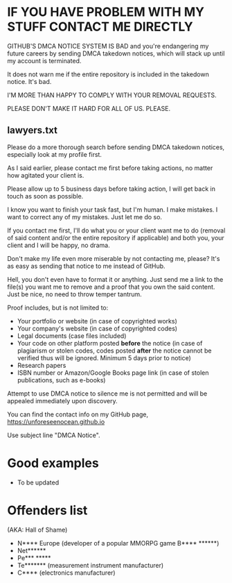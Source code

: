 # IF YOU HAVE PROBLEM WITH MY STUFF CONTACT ME DIRECTLY
GITHUB'S DMCA NOTICE SYSTEM IS BAD and you're endangering my future careers by sending DMCA takedown notices, which will stack up until my account is terminated.

It does not warn me if the entire repository is included in the takedown notice. It's bad.

I'M MORE THAN HAPPY TO COMPLY WITH YOUR REMOVAL REQUESTS. 

PLEASE DON'T MAKE IT HARD FOR ALL OF US. PLEASE.

## lawyers.txt
Please do a more thorough search before sending DMCA takedown notices, especially look at my profile first.

As I said earlier, please contact me first before taking actions, no matter how agitated your client is.

Please allow up to 5 business days before taking action, I will get back in touch as soon as possible.

I know you want to finish your task fast, but I'm human. I make mistakes. I want to correct any of my mistakes. Just let me do so. 

If you contact me first, I'll do what you or your client want me to do (removal of said content and/or the entire repository if applicable) and both you, your client and I will be happy, no drama.

Don't make my life even more miserable by not contacting me, please? It's as easy as sending that notice to me instead of GitHub.

Hell, you don't even have to format it or anything. Just send me a link to the file(s) you want me to remove and a proof that you own the said content. Just be nice, no need to throw temper tantrum.

Proof includes, but is not limited to:
- Your portfolio or website (in case of copyrighted works)
- Your company's website (in case of copyrighted codes)
- Legal documents (case files included)
- Your code on other platform posted **before** the notice (in case of plagiarism or stolen codes, codes posted **after** the notice cannot be verified thus will be ignored. Minimum 5 days prior to notice)
- Research papers
- ISBN number or Amazon/Google Books page link (in case of stolen publications, such as e-books)

Attempt to use DMCA notice to silence me is not permitted and will be appealed immediately upon discovery.

You can find the contact info on my GitHub page, https://unforeseenocean.github.io

Use subject line "DMCA Notice".

# Good examples
- To be updated

# Offenders list
(AKA: Hall of Shame)
- N\*\*\*\* Europe (developer of a popular MMORPG game B\*\*\*\* \*\*\*\*\*\*)
- Net\*\*\*\*\*\*
- Pe\*\*\* \*\*\*\*\*
- Te\*\*\*\*\*\*\* (measurement instrument manufacturer)
- C\*\*\*\* (electronics manufacturer)
